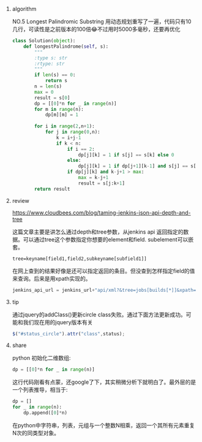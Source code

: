 1. algorithm

   NO.5 Longest Palindromic Substring 用动态规划重写了一遍，代码只有10几行，可读性是之前版本的100倍😂不过用时5000多毫秒，还要再优化

   ```python
   class Solution(object):
       def longestPalindrome(self, s):
           """
           :type s: str
           :rtype: str
           """
           if len(s) == 0:
               return s
           n = len(s)
           max = 0
           result = s[0]
           dp = [[0]*n for _ in range(n)]
           for m in range(n):
               dp[m][m] = 1
               
           for i in range(2,n+1):
               for j in range(0,n):
                   k = i+j-1
                   if k < n:
                       if i == 2:
                           dp[j][k] = 1 if s[j] == s[k] else 0
                       else:
                           dp[j][k] = 1 if dp[j+1][k-1] and s[j] == s[k] else 0
                       if dp[j][k] and k-j+1 > max:
                           max = k-j+1
                           result = s[j:k+1]
           return result
   ```

2. review

   <https://www.cloudbees.com/blog/taming-jenkins-json-api-depth-and-tree>

   这篇文章主要是讲怎么通过depth和tree参数，从jenkins api 返回指定的数据。可以通过tree这个参数指定你想要的element和field. subelement可以嵌套。

   ```
   tree=keyname[field1,field2,subkeyname[subfield1]] 
   ```

   在网上查到的结果好像是还可以指定返回的条目。但没查到怎样指定field的值来查询。后来是用xpath实现的。

   ```python
   jenkins_api_url = jenkins_url+"api/xml?&tree=jobs[builds[*]]&xpath=/hudson/job/build[building='true' and fullDisplayName[contains(text(),'" + job_name + "')]]&wrapper=builds"
   ```

3. tip

   通过jquery的addClass()更新circle class失败。通过下面方法更新成功。可能和我们现在用的jquery版本有关

   ```javascript
   $("#status_circle").attr("class",status);
   ```

4. share

   python 初始化二维数组:

   ```python
   dp = [[0]*n for _ in range(n)]
   ```

   这行代码刚看有点蒙，还google了下，其实稍微分析下就明白了。最外层的是一个列表推导，相当于:

   ```python
   dp = []
   for _ in range(n):
       dp.append([0]*n)
   ```

   在python中字符串，列表，元组与一个整数N相乘，返回一个其所有元素重复N次的同类型对象。

